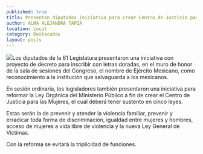 ```yaml
---
published: true
title: Presentan diputados iniciativa para crear Centro de Justicia para las Mujeres; se regularía por 5 leyes
author: ALMA ALEJANDRA TAPIA
location: Local
category: Destacadas
layout: posts
---
```


![](http://i.imgur.com/ekUpqBUm.jpg)Los diputados de la 61 Legislatura presentaron una iniciativa con proyecto de decreto para inscribir con letras doradas, en el muro de honor de la sala de sesiones del Congreso, el nombre de Ejército Mexicano, como reconocimiento a la institución que salvaguarda a los mexicanos.

En sesión ordinaria, los legisladores también presentaron una iniciativa para reformar la Ley Orgánica del Ministerio Público a fin de crear el Centro de Justicia para las Mujeres, el cual deberá tener sustento en cinco leyes.

Estas serán la de prevenir y atender la violencia familiar, prevenir y erradicar toda forma de discriminación, igualdad entre mujeres y hombres, acceso de mujeres a vida libre de violencia y la nueva Ley General de Víctimas. 

Con la reforma se evitará la triplicidad de funciones.
